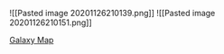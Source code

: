 ![[Pasted image 20201126210139.png]]
![[Pasted image 20201126210151.png]]

[Galaxy Map](http://galaxymap.org/drupal/node/45)
